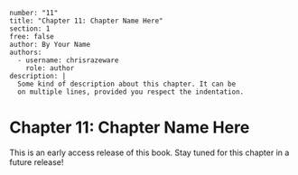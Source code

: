 ```metadata
number: "11"
title: "Chapter 11: Chapter Name Here"
section: 1
free: false
author: By Your Name
authors:
  - username: chrisrazeware
    role: author
description: |
  Some kind of description about this chapter. It can be
  on multiple lines, provided you respect the indentation.
```

# Chapter 11: Chapter Name Here

This is an early access release of this book. Stay tuned for this chapter in a future release!